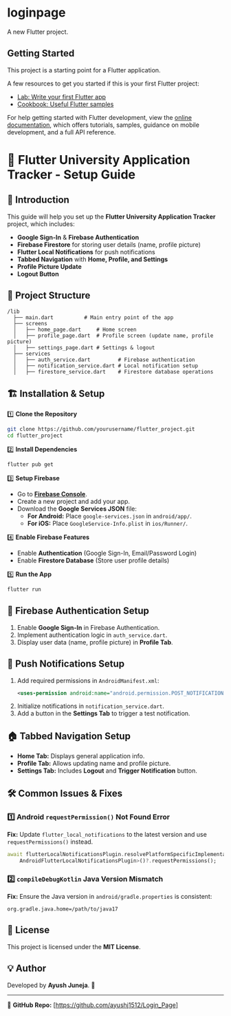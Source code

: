 # loginpage

A new Flutter project.

## Getting Started

This project is a starting point for a Flutter application.

A few resources to get you started if this is your first Flutter project:

- [Lab: Write your first Flutter app](https://docs.flutter.dev/get-started/codelab)
- [Cookbook: Useful Flutter samples](https://docs.flutter.dev/cookbook)

For help getting started with Flutter development, view the
[online documentation](https://docs.flutter.dev/), which offers tutorials,
samples, guidance on mobile development, and a full API reference.

# 📱 Flutter University Application Tracker - Setup Guide

## 🚀 Introduction
This guide will help you set up the **Flutter University Application Tracker** project, which includes:
- **Google Sign-In** & **Firebase Authentication**
- **Firebase Firestore** for storing user details (name, profile picture)
- **Flutter Local Notifications** for push notifications
- **Tabbed Navigation** with **Home, Profile, and Settings**
- **Profile Picture Update**
- **Logout Button**

## 📂 Project Structure
```
/lib
  ├── main.dart          # Main entry point of the app
  ├── screens
  │   ├── home_page.dart     # Home screen
  │   ├── profile_page.dart  # Profile screen (update name, profile picture)
  │   ├── settings_page.dart # Settings & logout
  ├── services
  │   ├── auth_service.dart         # Firebase authentication
  │   ├── notification_service.dart # Local notification setup
  │   ├── firestore_service.dart    # Firestore database operations
```

## 🏗 Installation & Setup
1️⃣ **Clone the Repository**
```sh
git clone https://github.com/yourusername/flutter_project.git
cd flutter_project
```

2️⃣ **Install Dependencies**
```sh
flutter pub get
```

3️⃣ **Setup Firebase**
- Go to **[Firebase Console](https://console.firebase.google.com/)**.
- Create a new project and add your app.
- Download the **Google Services JSON** file:
  - **For Android:** Place `google-services.json` in `android/app/`.
  - **For iOS:** Place `GoogleService-Info.plist` in `ios/Runner/`.

4️⃣ **Enable Firebase Features**
- Enable **Authentication** (Google Sign-In, Email/Password Login)
- Enable **Firestore Database** (Store user profile details)

5️⃣ **Run the App**
```sh
flutter run
```

## 🔑 Firebase Authentication Setup
1. Enable **Google Sign-In** in Firebase Authentication.
2. Implement authentication logic in `auth_service.dart`.
3. Display user data (name, profile picture) in **Profile Tab**.

## 🔔 Push Notifications Setup
1. Add required permissions in `AndroidManifest.xml`:
   ```xml
   <uses-permission android:name="android.permission.POST_NOTIFICATIONS"/>
   ```
2. Initialize notifications in `notification_service.dart`.
3. Add a button in the **Settings Tab** to trigger a test notification.

## 🏠 Tabbed Navigation Setup
- **Home Tab:** Displays general application info.
- **Profile Tab:** Allows updating name and profile picture.
- **Settings Tab:** Includes **Logout** and **Trigger Notification** button.

## 🛠 Common Issues & Fixes
### 1️⃣ Android `requestPermission()` Not Found Error
**Fix:** Update `flutter_local_notifications` to the latest version and use `requestPermissions()` instead.
```dart
await flutterLocalNotificationsPlugin.resolvePlatformSpecificImplementation<
    AndroidFlutterLocalNotificationsPlugin>()?.requestPermissions();
```

### 2️⃣ `compileDebugKotlin` Java Version Mismatch
**Fix:** Ensure the Java version in `android/gradle.properties` is consistent:
```properties
org.gradle.java.home=/path/to/java17
```

## 📜 License
This project is licensed under the **MIT License**.

## 💡 Author
Developed by **Ayush Juneja**. 🚀

---
🔗 **GitHub Repo:** [https://github.com/ayushj1512/Login_Page]

